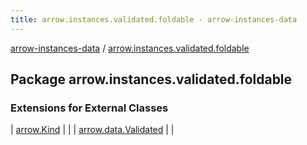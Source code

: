 ```yaml
---
title: arrow.instances.validated.foldable - arrow-instances-data
---
```


[arrow-instances-data](../index.html) / [arrow.instances.validated.foldable](./index.html)

## Package arrow.instances.validated.foldable

### Extensions for External Classes

| [arrow.Kind](arrow.-kind/index.html) |  |
| [arrow.data.Validated](arrow.data.-validated/index.html) |  |

